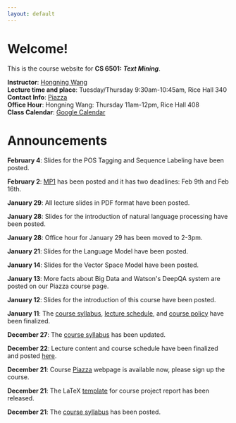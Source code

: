 ```yaml
---
layout: default
---
```

# Welcome!
This is the course website for **CS 6501:** ***Text Mining***.

**Instructor**: [Hongning Wang](http://www.cs.virginia.edu/~hw5x/)   
**Lecture time and place**: Tuesday/Thursday 9:30am-10:45am, Rice Hall 340   
**Contact Info**: [Piazza](https://piazza.com/virginia/spring2015/cs6501/home)   
**Office Hour**: Hongning Wang: Thursday 11am-12pm, Rice Hall 408    
**Class Calendar**: [Google Calendar]({{site.baseurl}}/calendar/)

# Announcements
**February 4**: Slides for the POS Tagging and Sequence Labeling have been posted.

**February 2**: [MP1]({{site.baseurl}}/mps/mp1.html) has been posted and it has two deadlines: Feb 9th and Feb 16th.

**January 29**: All lecture slides in PDF format have been posted.

**January 28**: Slides for the introduction of natural language processing have been posted.

**January 28**: Office hour for January 29 has been moved to 2-3pm.

**January 21**: Slides for the Language Model have been posted.

**January 14**: Slides for the Vector Space Model have been posted.

**January 13**: More facts about Big Data and Watson's DeepQA system are posted on our Piazza course page.

**January 12**: Slides for the introduction of this course have been posted.

**January 11**: The [course syllabus]({{site.baseurl}}/docs/syllabus.pdf), [lecture schedule]({{site.baseurl}}/lectures/), and [course policy]({{site.baseurl}}/docs/CoursePolicy.pptx) have been finalized.

**December 27**: The [course syllabus]({{site.baseurl}}/docs/syllabus.pdf) has been
updated.

**December 22**: Lecture content and course schedule have been finalized and posted [here]({{site.baseurl}}/lectures/).

**December 21**: Course [Piazza](https://piazza.com/virginia/spring2015/cs6501) webpage is available now, please sign up the course.

**December 21**: The LaTeX [template]({{site.baseurl}}/docs/cs6501-templates.zip) for course project report has been released.

**December 21**: The [course syllabus]({{site.baseurl}}/docs/syllabus.pdf) has been
posted.